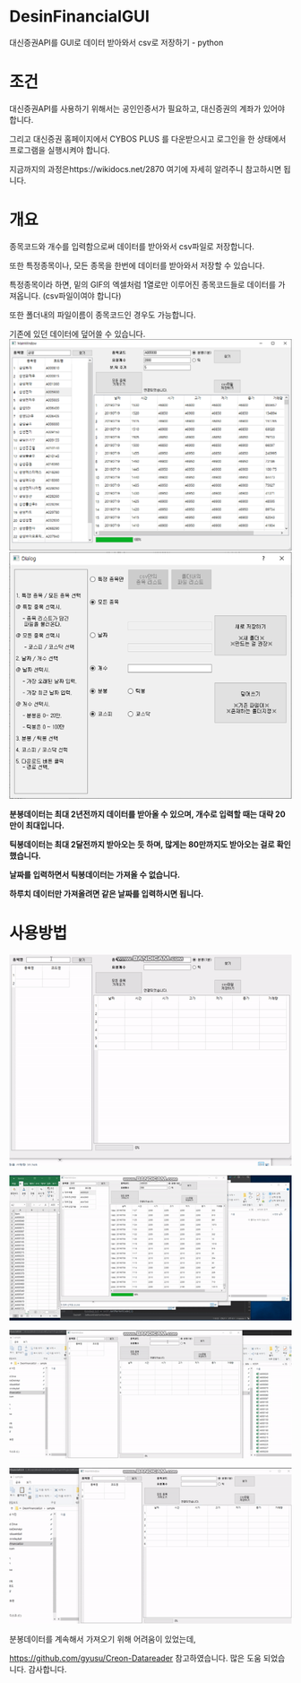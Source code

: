 # DesinFinancialGUI
대신증권API를 GUI로 데이터 받아와서 csv로 저장하기 - python


# 조건

대신증권API를 사용하기 위해서는 공인인증서가 필요하고, 대신증권의 계좌가 있어야합니다.

그리고 대신증권 홈페이지에서 CYBOS PLUS 를 다운받으시고 로그인을 한 상태에서 프로그램을 실행시켜야 합니다.

지금까지의 과정은https://wikidocs.net/2870 여기에 자세히 알려주니 참고하시면 됩니다.


# 개요

종목코드와 개수를 입력함으로써 데이터를 받아와서 csv파일로 저장합니다.

또한 특정종목이나, 모든 종목을 한번에 데이터를 받아와서 저장할 수 있습니다.

특정종목이라 하면, 밑의 GIF의 엑셀처럼 1열로만 이루어진 종목코드들로 데이터를 가져옵니다. (csv파일이여야 합니다)

또한 폴더내의 파일이름이 종목코드인 경우도 가능합니다. 

기존에 있던 데이터에 덮어쓸 수 있습니다. 
![image3](image/image3.PNG)
![image2](image/image2.PNG)

**분봉데이터는 최대 2년전까지 데이터를 받아올 수 있으며, 개수로 입력할 때는 대략 20만이 최대입니다.**

**틱봉데이터는 최대 2달전까지 받아오는 듯 하며, 많게는 80만까지도 받아오는 걸로 확인했습니다.**

**날짜를 입력하면서 틱봉데이터는 가져올 수 없습니다.** 

**하루치 데이터만 가져올려면 같은 날짜를 입력하시면 됩니다.** 


# 사용방법 

![sample1](image/sample1.gif)

![sample2](image/sample2.gif)

![sample3](image/sample3.gif)

![sampl4](image/sampl4.gif)





분봉데이터를 계속해서 가져오기 위해 어려움이 있었는데,

https://github.com/gyusu/Creon-Datareader 참고하였습니다. 많은 도움 되었습니다. 감사합니다. 
